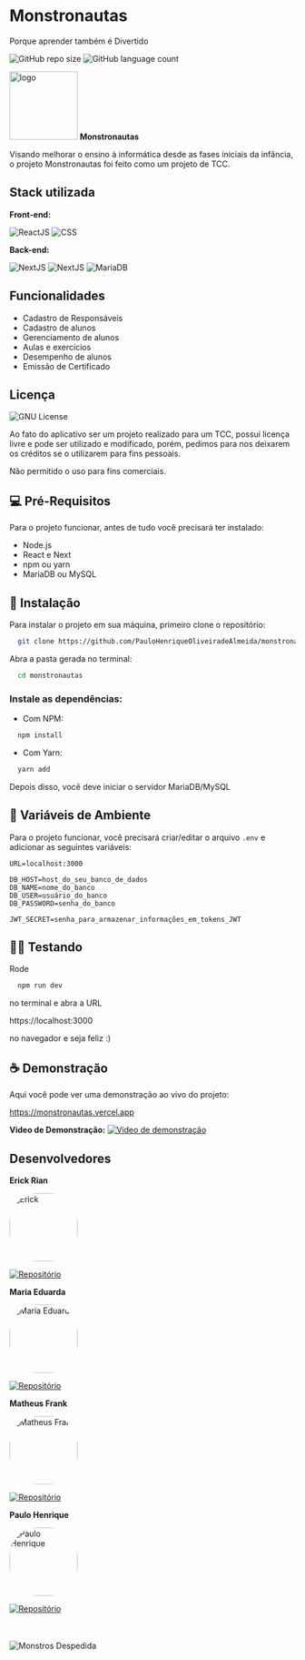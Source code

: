 
# Monstronautas

Porque aprender também é Divertido


![GitHub repo size](https://img.shields.io/github/repo-size/PauloHenriqueOliveiradeAlmeida/monstronautas?style=for-the-badge)  ![GitHub language count](https://img.shields.io/github/languages/count/PauloHenriqueOliveiradeAlmeida/monstronautas?style=for-the-badge)




<img src="https://monstronautas.vercel.app/logo.svg" alt="logo" width="120px">  **Monstronautas**



Visando melhorar o ensino à informática desde as fases iniciais da infância, o projeto Monstronautas foi feito como um projeto de TCC.



## Stack utilizada

**Front-end:**

![ReactJS](https://img.shields.io/badge/-ReactJs-61DAFB?logo=react&logoColor=black&style=for-the-badge) ![CSS](https://img.shields.io/badge/CSS3-blue?logo=css3&logoColor=white&style=for-the-badge)

**Back-end:**

![NextJS](https://img.shields.io/badge/-NextJS-black?style=for-the-badge&logo=next.js)
![NextJS](https://img.shields.io/badge/-NodeJS-green?style=for-the-badge&logo=node.js&logoColor=white)
![MariaDB](https://img.shields.io/badge/-MariaDB-gray?logo=mariaDB&logoColor=white&style=for-the-badge)

## Funcionalidades

- Cadastro de Responsáveis
- Cadastro de alunos
- Gerenciamento de alunos
- Aulas e exercícios
- Desempenho de alunos
- Emissão de Certificado


## Licença
![GNU License](https://img.shields.io/badge/License-GNU%20GPL-blue?style=for-the-badge)


Ao fato do aplicativo ser um projeto realizado para um TCC, possui licença livre e pode ser utilizado e modificado,
porém, pedimos para nos deixarem os créditos se o utilizarem para fins pessoais.

Não permitido o uso para fins comerciais.


## 💻 Pré-Requisitos

Para o projeto funcionar, antes de tudo você precisará ter instalado:

* Node.js
* React e Next
* npm ou yarn
* MariaDB ou MySQL


## 🚀 Instalação

Para instalar o projeto em sua máquina, primeiro clone o repositório:

```bash
  git clone https://github.com/PauloHenriqueOliveiradeAlmeida/monstronautas.git
```
Abra a pasta gerada no terminal:
```bash
  cd monstronautas
```
### Instale as dependências:

* Com NPM:
```bash
  npm install
```

* Com Yarn:
```bash
  yarn add
```
Depois disso, você deve iniciar o servidor MariaDB/MySQL

## 👾 Variáveis de Ambiente
Para o projeto funcionar, você precisará criar/editar o arquivo
```.env``` e adicionar as seguintes variáveis:

```.env
URL=localhost:3000

DB_HOST=host_do_seu_banco_de_dados
DB_NAME=nome_do_banco
DB_USER=usuário_do_banco
DB_PASSWORD=senha_do_banco

JWT_SECRET=senha_para_armazenar_informações_em_tokens_JWT
```


## 🏃‍♂️ Testando

Rode 
```bash
  npm run dev
```
no terminal e abra a URL

https://localhost:3000

no navegador e seja feliz :)


## ☕ Demonstração

Aqui você pode ver uma demonstração ao vivo do projeto:

https://monstronautas.vercel.app

**Video de Demonstração:**
[![Vídeo de demonstração](https://img.youtube.com/vi/3wBnwY54Hco/0.jpg)](https://www.youtube.com/watch?v=3wBnwY54Hco)


## Desenvolvedores

**Erick Rian**

<img src="https://www.github.com/erickrian.png" alt="Erick" style="width: 120px; border-radius: 50px;">

<a href="https://github.com/erickrian">![Repositório](https://shields.io/badge/GitHub-100000?style=for-the-badge&logo=github&logoColor=white)</a>


**Maria Eduarda**

<img src="https://www.github.com/Mariaoliveiraa.png" alt="Maria Eduarda" style="width: 120px; border-radius: 50px;">

<a href="https://github.com/Mariaoliveiraa">![Repositório](https://shields.io/badge/GitHub-100000?style=for-the-badge&logo=github&logoColor=white)</a>



**Matheus Frank**

<img src="https://www.github.com/M4theusFrank.png" alt="Matheus Frank" style="width: 120px; border-radius: 50px;">



<a href="https://github.com/M4theusFrank">![Repositório](https://shields.io/badge/GitHub-100000?style=for-the-badge&logo=github&logoColor=white)</a>

**Paulo Henrique**

<img src="https://www.github.com/PauloHenriqueOliveiradeAlmeida.png" alt="Paulo Henrique" style="width: 120px; border-radius: 50px;">

<a href="https://github.com/PauloHenriqueOliveiradeAlmeida">![Repositório](https://shields.io/badge/GitHub-100000?style=for-the-badge&logo=github&logoColor=white)</a>

<br><br>
![Monstros Despedida](https://monstronautas.vercel.app/monstros.svg)
